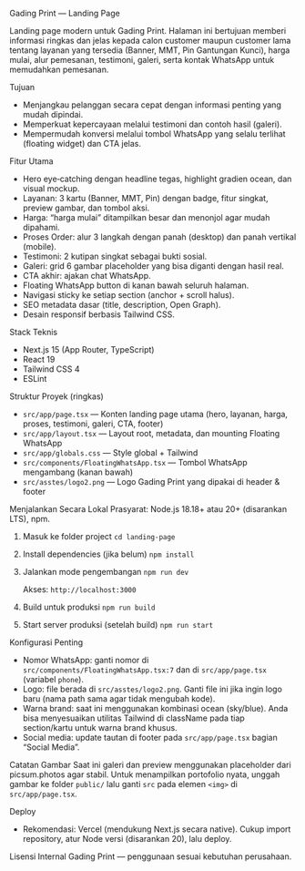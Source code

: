 Gading Print — Landing Page

Landing page modern untuk Gading Print. Halaman ini bertujuan memberi informasi ringkas dan jelas kepada calon customer maupun customer lama tentang layanan yang tersedia (Banner, MMT, Pin Gantungan Kunci), harga mulai, alur pemesanan, testimoni, galeri, serta kontak WhatsApp untuk memudahkan pemesanan.

Tujuan
- Menjangkau pelanggan secara cepat dengan informasi penting yang mudah dipindai.
- Memperkuat kepercayaan melalui testimoni dan contoh hasil (galeri).
- Mempermudah konversi melalui tombol WhatsApp yang selalu terlihat (floating widget) dan CTA jelas.

Fitur Utama
- Hero eye‑catching dengan headline tegas, highlight gradien ocean, dan visual mockup.
- Layanan: 3 kartu (Banner, MMT, Pin) dengan badge, fitur singkat, preview gambar, dan tombol aksi.
- Harga: “harga mulai” ditampilkan besar dan menonjol agar mudah dipahami.
- Proses Order: alur 3 langkah dengan panah (desktop) dan panah vertikal (mobile).
- Testimoni: 2 kutipan singkat sebagai bukti sosial.
- Galeri: grid 6 gambar placeholder yang bisa diganti dengan hasil real.
- CTA akhir: ajakan chat WhatsApp.
- Floating WhatsApp button di kanan bawah seluruh halaman.
- Navigasi sticky ke setiap section (anchor + scroll halus).
- SEO metadata dasar (title, description, Open Graph).
- Desain responsif berbasis Tailwind CSS.

Stack Teknis
- Next.js 15 (App Router, TypeScript)
- React 19
- Tailwind CSS 4
- ESLint

Struktur Proyek (ringkas)
- `src/app/page.tsx` — Konten landing page utama (hero, layanan, harga, proses, testimoni, galeri, CTA, footer)
- `src/app/layout.tsx` — Layout root, metadata, dan mounting Floating WhatsApp
- `src/app/globals.css` — Style global + Tailwind
- `src/components/FloatingWhatsApp.tsx` — Tombol WhatsApp mengambang (kanan bawah)
- `src/asstes/logo2.png` — Logo Gading Print yang dipakai di header & footer

Menjalankan Secara Lokal
Prasyarat: Node.js 18.18+ atau 20+ (disarankan LTS), npm.

1) Masuk ke folder project
`cd landing-page`

2) Install dependencies (jika belum)
`npm install`

3) Jalankan mode pengembangan
`npm run dev`

   Akses: `http://localhost:3000`

4) Build untuk produksi
`npm run build`

5) Start server produksi (setelah build)
`npm run start`

Konfigurasi Penting
- Nomor WhatsApp: ganti nomor di `src/components/FloatingWhatsApp.tsx:7` dan di `src/app/page.tsx` (variabel `phone`).
- Logo: file berada di `src/asstes/logo2.png`. Ganti file ini jika ingin logo baru (nama path sama agar tidak mengubah kode).
- Warna brand: saat ini menggunakan kombinasi ocean (sky/blue). Anda bisa menyesuaikan utilitas Tailwind di className pada tiap section/kartu untuk warna brand khusus.
- Social media: update tautan di footer pada `src/app/page.tsx` bagian “Social Media”.

Catatan Gambar
Saat ini galeri dan preview menggunakan placeholder dari picsum.photos agar stabil. Untuk menampilkan portofolio nyata, unggah gambar ke folder `public/` lalu ganti `src` pada elemen `<img>` di `src/app/page.tsx`.

Deploy
- Rekomendasi: Vercel (mendukung Next.js secara native). Cukup import repository, atur Node versi (disarankan 20), lalu deploy.

Lisensi
Internal Gading Print — penggunaan sesuai kebutuhan perusahaan.
